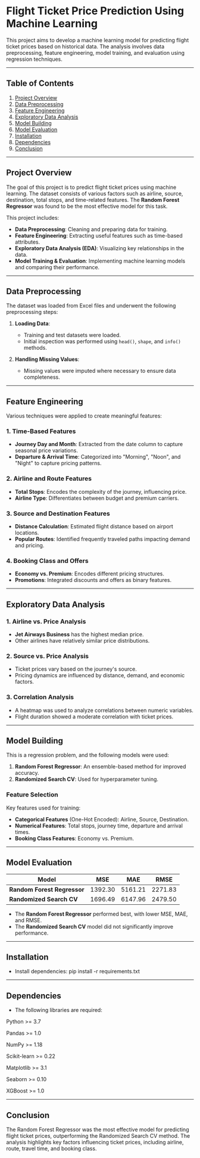 # Flight Ticket Price Prediction Using Machine Learning

This project aims to develop a machine learning model for predicting flight ticket prices based on historical data. The analysis involves data preprocessing, feature engineering, model training, and evaluation using regression techniques.

---

## Table of Contents
1. [Project Overview](#project-overview)
2. [Data Preprocessing](#data-preprocessing)
3. [Feature Engineering](#feature-engineering)
4. [Exploratory Data Analysis](#exploratory-data-analysis)
5. [Model Building](#model-building)
6. [Model Evaluation](#model-evaluation)
7. [Installation](#installation)
8. [Dependencies](#dependencies)
9. [Conclusion](#conclusion)

---

## Project Overview

The goal of this project is to predict flight ticket prices using machine learning. The dataset consists of various factors such as airline, source, destination, total stops, and time-related features. The **Random Forest Regressor** was found to be the most effective model for this task.

This project includes:
- **Data Preprocessing**: Cleaning and preparing data for training.
- **Feature Engineering**: Extracting useful features such as time-based attributes.
- **Exploratory Data Analysis (EDA)**: Visualizing key relationships in the data.
- **Model Training & Evaluation**: Implementing machine learning models and comparing their performance.

---

## Data Preprocessing

The dataset was loaded from Excel files and underwent the following preprocessing steps:
1. **Loading Data**:
   - Training and test datasets were loaded.
   - Initial inspection was performed using `head()`, `shape`, and `info()` methods.
   
2. **Handling Missing Values**:
   - Missing values were imputed where necessary to ensure data completeness.

---

## Feature Engineering

Various techniques were applied to create meaningful features:

### **1. Time-Based Features**
- **Journey Day and Month**: Extracted from the date column to capture seasonal price variations.
- **Departure & Arrival Time**: Categorized into "Morning", "Noon", and "Night" to capture pricing patterns.

### **2. Airline and Route Features**
- **Total Stops**: Encodes the complexity of the journey, influencing price.
- **Airline Type**: Differentiates between budget and premium carriers.

### **3. Source and Destination Features**
- **Distance Calculation**: Estimated flight distance based on airport locations.
- **Popular Routes**: Identified frequently traveled paths impacting demand and pricing.

### **4. Booking Class and Offers**
- **Economy vs. Premium**: Encodes different pricing structures.
- **Promotions**: Integrated discounts and offers as binary features.

---

## Exploratory Data Analysis

### **1. Airline vs. Price Analysis**
- **Jet Airways Business** has the highest median price.
- Other airlines have relatively similar price distributions.

### **2. Source vs. Price Analysis**
- Ticket prices vary based on the journey's source.
- Pricing dynamics are influenced by distance, demand, and economic factors.

### **3. Correlation Analysis**
- A heatmap was used to analyze correlations between numeric variables.
- Flight duration showed a moderate correlation with ticket prices.

---

## Model Building

This is a regression problem, and the following models were used:

1. **Random Forest Regressor**: An ensemble-based method for improved accuracy.
2. **Randomized Search CV**: Used for hyperparameter tuning.

### **Feature Selection**
Key features used for training:
- **Categorical Features** (One-Hot Encoded): Airline, Source, Destination.
- **Numerical Features**: Total stops, journey time, departure and arrival times.
- **Booking Class Features**: Economy vs. Premium.

---

## Model Evaluation

| Model                  | MSE          | MAE         | RMSE         |
|------------------------|-------------|-------------|-------------|
| **Random Forest Regressor** | 1392.30     | 5161.21     | 2271.83     |
| **Randomized Search CV**    | 1696.49     | 6147.96     | 2479.50     |

- The **Random Forest Regressor** performed best, with lower MSE, MAE, and RMSE.
- The **Randomized Search CV** model did not significantly improve performance.

---

## Installation

- Install dependencies:
pip install -r requirements.txt

---

## Dependencies

- The following libraries are required:

Python >= 3.7

Pandas >= 1.0

NumPy >= 1.18

Scikit-learn >= 0.22

Matplotlib >= 3.1

Seaborn >= 0.10

XGBoost >= 1.0

---

## Conclusion

The Random Forest Regressor was the most effective model for predicting flight ticket prices, outperforming the Randomized Search CV method. The analysis highlights key factors influencing ticket prices, including airline, route, travel time, and booking class.


